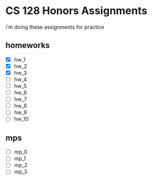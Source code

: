 # CS 128 Honors Assignments

i'm doing these assignments for practice

## homeworks

- [x] hw_1
- [x] hw_2
- [x] hw_3
- [ ] hw_4
- [ ] hw_5
- [ ] hw_6
- [ ] hw_7
- [ ] hw_8
- [ ] hw_9
- [ ] hw_10

## mps

- [ ] mp_0
- [ ] mp_1
- [ ] mp_2
- [ ] mp_3

